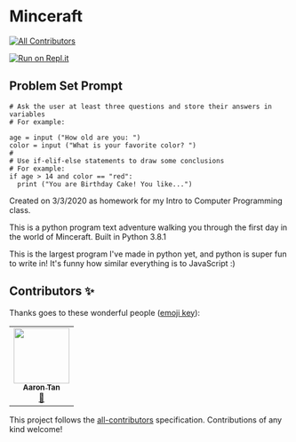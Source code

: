 # Minceraft
<!-- ALL-CONTRIBUTORS-BADGE:START - Do not remove or modify this section -->
[![All Contributors](https://img.shields.io/badge/all_contributors-1-orange.svg?style=flat-square)](#contributors-)
<!-- ALL-CONTRIBUTORS-BADGE:END -->
[![Run on Repl.it](https://repl.it/badge/github/@jamesjpk123/Minceraft)](https://repl.it/github/thatrobotdev/Minceraft)

## Problem Set Prompt
```python3
# Ask the user at least three questions and store their answers in variables
# For example: 

age = input ("How old are you: ")
color = input ("What is your favorite color? ")
#
# Use if-elif-else statements to draw some conclusions
# For example: 
if age > 14 and color == "red":
  print ("You are Birthday Cake! You like...")
```

Created on 3/3/2020 as homework for my Intro to Computer Programming class.

This is a python program text adventure walking you through the first day in the world of Minceraft. Built in Python 3.8.1

This is the largest program I've made in python yet, and python is super fun to write in! It's funny how similar everything is to JavaScript :) 

## Contributors ✨

Thanks goes to these wonderful people ([emoji key](https://allcontributors.org/docs/en/emoji-key)):

<!-- ALL-CONTRIBUTORS-LIST:START - Do not remove or modify this section -->
<!-- prettier-ignore-start -->
<!-- markdownlint-disable -->
<table>
  <tr>
    <td align="center"><a href="https://atan.dev"><img src="https://avatars3.githubusercontent.com/u/12543688?v=4" width="100px;" alt=""/><br /><sub><b>Aaron Tan</b></sub></a><br /><a href="https://github.com/thatrobotdev/Minceraft/issues?q=author%3Aaa-tan" title="Bug reports">🐛</a></td>
  </tr>
</table>

<!-- markdownlint-enable -->
<!-- prettier-ignore-end -->
<!-- ALL-CONTRIBUTORS-LIST:END -->

This project follows the [all-contributors](https://github.com/all-contributors/all-contributors) specification. Contributions of any kind welcome!